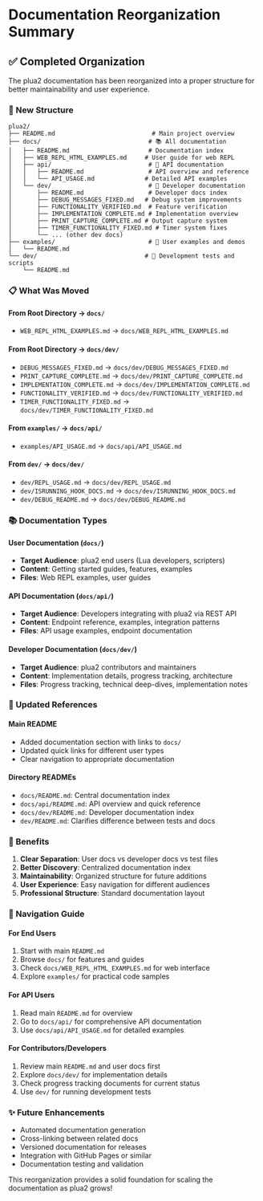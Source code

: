 # Documentation Reorganization Summary

## ✅ Completed Organization

The plua2 documentation has been reorganized into a proper structure for better maintainability and user experience.

### 📁 New Structure

```
plua2/
├── README.md                           # Main project overview
├── docs/                              # 📚 All documentation
│   ├── README.md                      # Documentation index
│   ├── WEB_REPL_HTML_EXAMPLES.md     # User guide for web REPL
│   ├── api/                           # 📡 API documentation
│   │   ├── README.md                  # API overview and reference
│   │   └── API_USAGE.md              # Detailed API examples
│   └── dev/                           # 🔧 Developer documentation
│       ├── README.md                  # Developer docs index
│       ├── DEBUG_MESSAGES_FIXED.md   # Debug system improvements
│       ├── FUNCTIONALITY_VERIFIED.md  # Feature verification
│       ├── IMPLEMENTATION_COMPLETE.md # Implementation overview
│       ├── PRINT_CAPTURE_COMPLETE.md # Output capture system
│       ├── TIMER_FUNCTIONALITY_FIXED.md # Timer system fixes
│       └── ... (other dev docs)
├── examples/                          # 🚀 User examples and demos
│   └── README.md
└── dev/                              # 🧪 Development tests and scripts
    └── README.md
```

### 📋 What Was Moved

#### From Root Directory → `docs/`
- `WEB_REPL_HTML_EXAMPLES.md` → `docs/WEB_REPL_HTML_EXAMPLES.md`

#### From Root Directory → `docs/dev/`
- `DEBUG_MESSAGES_FIXED.md` → `docs/dev/DEBUG_MESSAGES_FIXED.md`
- `PRINT_CAPTURE_COMPLETE.md` → `docs/dev/PRINT_CAPTURE_COMPLETE.md`
- `IMPLEMENTATION_COMPLETE.md` → `docs/dev/IMPLEMENTATION_COMPLETE.md`
- `FUNCTIONALITY_VERIFIED.md` → `docs/dev/FUNCTIONALITY_VERIFIED.md`
- `TIMER_FUNCTIONALITY_FIXED.md` → `docs/dev/TIMER_FUNCTIONALITY_FIXED.md`

#### From `examples/` → `docs/api/`
- `examples/API_USAGE.md` → `docs/api/API_USAGE.md`

#### From `dev/` → `docs/dev/`
- `dev/REPL_USAGE.md` → `docs/dev/REPL_USAGE.md`
- `dev/ISRUNNING_HOOK_DOCS.md` → `docs/dev/ISRUNNING_HOOK_DOCS.md`
- `dev/DEBUG_README.md` → `docs/dev/DEBUG_README.md`

### 📚 Documentation Types

#### User Documentation (`docs/`)
- **Target Audience**: plua2 end users (Lua developers, scripters)
- **Content**: Getting started guides, features, examples
- **Files**: Web REPL examples, user guides

#### API Documentation (`docs/api/`)
- **Target Audience**: Developers integrating with plua2 via REST API
- **Content**: Endpoint reference, examples, integration patterns
- **Files**: API usage examples, endpoint documentation

#### Developer Documentation (`docs/dev/`)
- **Target Audience**: plua2 contributors and maintainers
- **Content**: Implementation details, progress tracking, architecture
- **Files**: Progress tracking, technical deep-dives, implementation notes

### 🔗 Updated References

#### Main README
- Added documentation section with links to `docs/`
- Updated quick links for different user types
- Clear navigation to appropriate documentation

#### Directory READMEs
- `docs/README.md`: Central documentation index
- `docs/api/README.md`: API overview and quick reference
- `docs/dev/README.md`: Developer documentation index
- `dev/README.md`: Clarifies difference between tests and docs

### 🎯 Benefits

1. **Clear Separation**: User docs vs developer docs vs test files
2. **Better Discovery**: Centralized documentation index
3. **Maintainability**: Organized structure for future additions
4. **User Experience**: Easy navigation for different audiences
5. **Professional Structure**: Standard documentation layout

### 🚀 Navigation Guide

#### For End Users
1. Start with main `README.md`
2. Browse `docs/` for features and guides
3. Check `docs/WEB_REPL_HTML_EXAMPLES.md` for web interface
4. Explore `examples/` for practical code samples

#### For API Users
1. Read main `README.md` for overview
2. Go to `docs/api/` for comprehensive API documentation
3. Use `docs/api/API_USAGE.md` for detailed examples

#### For Contributors/Developers
1. Review main `README.md` and user docs first
2. Explore `docs/dev/` for implementation details
3. Check progress tracking documents for current status
4. Use `dev/` for running development tests

### ✨ Future Enhancements

- Automated documentation generation
- Cross-linking between related docs
- Versioned documentation for releases
- Integration with GitHub Pages or similar
- Documentation testing and validation

This reorganization provides a solid foundation for scaling the documentation as plua2 grows!
